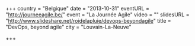 +++
country = "Belgique"
date = "2013-10-31"
eventURL = "http://journeeagile.be/"
event = "La Journée Agile"
video = ""
slidesURL = "http://www.slideshare.net/roidelapluie/devops-beyondagile"
title = "DevOps, beyond agile"
city = "Louvain-La-Neuve"

+++

